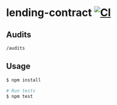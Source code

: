 # lending-contract [![CI](https://github.com/pinedefi/plp-smart-contracts/workflows/CI/badge.svg)](https://github.com/pinedefi/plp-smart-contracts/actions/workflows/ci.yml)

## Audits
`/audits`

## Usage

```sh
$ npm install

# Run tests
$ npm test

```

